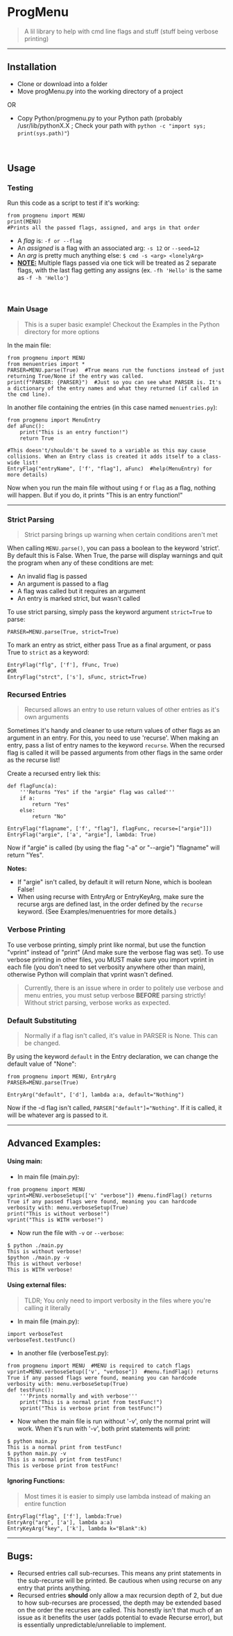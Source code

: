 # ProgMenu

> A lil library to help with cmd line flags and stuff (stuff being verbose printing)

***

## Installation

- Clone or download into a folder
- Move progMenu.py into the working directory of a project

OR

- Copy Python/progmenu.py to your Python path (probably /usr/lib/pythonX.X ; Check your path with `python -c "import sys; print(sys.path)"`)

<br/>

## Usage

### Testing

Run this code as a script to test if it's working:

```
from progmenu import MENU
print(MENU)
#Prints all the passed flags, assigned, and args in that order
```

- A *flag* is: `-f or --flag`
- An *assigned* is a flag with an associated arg: `-s 12` or `--seed=12`
- An *arg* is pretty much anything else: `$ cmd -s <arg> <lonelyArg>`
- <u>**NOTE:**</u> Multiple flags passed via one tick will be treated as 2 separate flags, with the last flag getting any assigns (ex. `-fh 'Hello'` is the same as `-f -h 'Hello'`)

<br/>

### Main Usage
> This is a super basic example! Checkout the Examples in the Python directory for more options

In the main file:
```
from progmenu import MENU
from menuentries import *
PARSER=MENU.parse(True)  #True means run the functions instead of just returning True/None if the entry was called.
print(f"PARSER: {PARSER}")  #Just so you can see what PARSER is. It's a dictionary of the entry names and what they returned (if called in the cmd line).
```

In another file containing the entries (in this case named `menuentries.py`):
```
from progmenu import MenuEntry
def aFunc():
	print("This is an entry function!")
	return True

#This doesn't/shouldn't be saved to a variable as this may cause collisions. When an Entry class is created it adds itself to a class-wide list!
EntryFlag("entryName", ['f', "flag"], aFunc)  #help(MenuEntry) for more details)
```

Now when you run the main file without using `f` or `flag` as a flag, nothing will happen. But if you do, it prints "This is an entry function!"

---

### Strict Parsing
> Strict parsing brings up warning when certain conditions aren't met

When calling `MENU.parse()`, you can pass a boolean to the keyword 'strict'. By default this is False. When True, the parse will display warnings and quit the program when any of these conditions are met:
- An invalid flag is passed
- An argument is passed to a flag
- A flag was called but it requires an argument
- An entry is marked strict, but wasn't called

To use strict parsing, simply pass the keyword argument `strict=True` to parse:
```
PARSER=MENU.parse(True, strict=True)
```

To mark an entry as strict, either pass True as a final argument, or pass True to `strict` as a keyword:
```
EntryFlag("flg", ['f'], fFunc, True)
#OR
EntryFlag("strct", ['s'], sFunc, strict=True)
```

### Recursed Entries
> Recursed allows an entry to use return values of other entries as it's own arguments

Sometimes it's handy and cleaner to use return values of other flags as an argument in an entry. For this, you need to use 'recurse'. When making an entry, pass a list of entry names to the keyword `recurse`. When the recursed flag is called it will be passed arguments from other flags in the same order as the recurse list!

Create a recursed entry liek this:
```
def flagFunc(a):
	'''Returns "Yes" if the "argie" flag was called'''
	if a:
		return "Yes"
	else:
		return "No"

EntryFlag("flagname", ['f', "flag"], flagFunc, recurse=["argie"]])
EntryFlag("argie", ['a', "argie"], lambda: True)
```

Now if "argie" is called (by using the flag "-a" or "--argie") "flagname" will return "Yes".

**Notes:**
- If "argie" isn't called, by default it will return None, which is boolean False!
- When using recurse with EntryArg or EntryKeyArg, make sure the recurse args are defined last, in the order defined by the `recurse` keyword. (See Examples/menuentries for more details.)

### Verbose Printing

To use verbose printing, simply print like normal, but use the function "vprint" instead of "print" (And make sure the verbose flag was set).
To use verbose printing in other files, you MUST make sure you import vprint in each file (you don't need to set verbosity anywhere other than main), otherwise Python will complain that vprint wasn't defined.

> Currently, there is an issue where in order to politely use verbose and menu entries, you must setup verbose __BEFORE__ parsing strictly! Without strict parsing, verbose works as expected.

### Default Substituting
> Normally if a flag isn't called, it's value in PARSER is None. This can be changed.

By using the keyword `default` in the Entry declaration, we can change the default value of "None":

```
from progmenu import MENU, EntryArg
PARSER=MENU.parse(True)

EntryArg("default", ['d'], lambda a:a, default="Nothing")
```
Now if the -d flag isn't called, `PARSER["default"]="Nothing"`. If it is called, it will be whatever arg is passed to it.

---

## Advanced Examples:

#### Using main:
- In main file (main.py):
```
from progmenu import MENU
vprint=MENU.verboseSetup(['v' "verbose"]) #menu.findFlag() returns True if any passed flags were found, meaning you can hardcode verbosity with: menu.verboseSetup(True)
print("This is without verbose!")
vprint("This is WITH verbose!")
```
- Now run the file with `-v` or `--verbose`:
```
$ python ./main.py
This is without verbose!
$python ./main.py -v
This is without verbose!
This is WITH verbose!
```

#### Using external files:
> TLDR; You only need to import verbosity in the files where you're calling it literally

- In main file (main.py):
```
import verboseTest
verboseTest.testFunc()
```
- In another file (verboseTest.py):
```
from progmenu import MENU  #MENU is required to catch flags
vprint=MENU.verboseSetup(['v', "verbose"])  #menu.findFlag() returns True if any passed flags were found, meaning you can hardcode verbosity with: menu.verboseSetup(True)
def testFunc():
	'''Prints normally and with verbose'''
	print("This is a normal print from testFunc!")
	vprint("This is verbose print from testFunc!")
```
- Now when the main file is run without '-v', only the normal print will work. When it's run with '-v', both print statements will print:
```
$ python main.py
This is a normal print from testFunc!
$ python main.py -v
This is a normal print from testFunc!
This is verbose print from testFunc!
```

#### Ignoring Functions:
> Most times it is easier to simply use lambda instead of making an entire function

```
EntryFlag("flag", ['f'], lambda:True)
EntryArg("arg", ['a'], lambda a:a)
EntryKeyArg("key", ['k'], lambda k="Blank":k)
```

---

## Bugs:
- Recursed entries call sub-recurses. This means any print statements in the sub-recurse will be printed. Be cautious when using recurse on any entry that prints anything.
- Recursed entries <b>should</b> only allow a max recursion depth of 2, but due to how sub-recurses are processed, the depth may be extended based on the order the recurses are called. This honestly isn't that much of an issue as it benefits the user (adds potential to evade Recurse error), but is essentially unpredictable/unreliable to implement.
